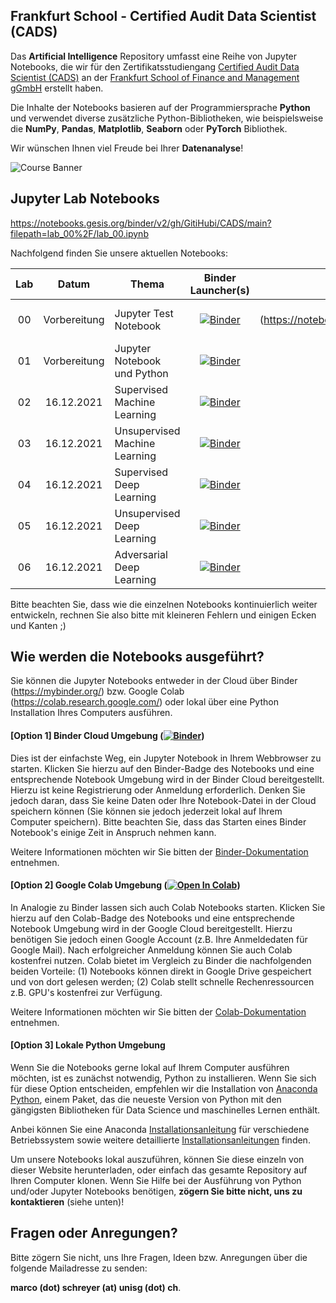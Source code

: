 ## Frankfurt School - Certified Audit Data Scientist (CADS)

Das **Artificial Intelligence** Repository umfasst eine Reihe von Jupyter Notebooks, die wir für den Zertifikatsstudiengang [Certified Audit Data Scientist (CADS)](https://execed.frankfurt-school.de/home/individuals/compliance-forensics-audit/zertifikatsstudiengang-certified-audit-data-scientist) an der [Frankfurt School of Finance and Management gGmbH](https://www.frankfurt-school.de/) erstellt haben. 

Die Inhalte der Notebooks basieren auf der Programmiersprache **Python** und verwendet diverse zusätzliche Python-Bibliotheken, wie beispielsweise die **NumPy**, **Pandas**, **Matplotlib**, **Seaborn** oder **PyTorch** Bibliothek. 

Wir wünschen Ihnen viel Freude bei Ihrer **Datenanalyse**!

![Course Banner](https://github.com/GitiHubi/CADS/blob/main/banner.png)

## Jupyter Lab Notebooks

https://notebooks.gesis.org/binder/v2/gh/GitiHubi/CADS/main?filepath=lab_00%2F/lab_00.ipynb

Nachfolgend finden Sie unsere aktuellen Notebooks: 

| Lab | Datum        |Thema                                                  | Binder Launcher(s) | Gesis Launcher(s) | Colab Launcher(s) |
|:---:|:------------:|-------------------------------------------------------|:--------:|:--------:|:--------:|
|  00 | Vorbereitung | Jupyter Test Notebook                                 | [![Binder](https://mybinder.org/badge_logo.svg)](https://mybinder.org/v2/gh/GitiHubi/CADS/main?filepath=lab_00%2F/lab_00.ipynb) | [![Binder](https://mybinder.org/badge_logo.svg)] (https://notebooks.gesis.org/binder/v2/gh/GitiHubi/CADS/main?filepath=lab_00%2F/lab_00.ipynb) | [![Open In Colab](https://colab.research.google.com/assets/colab-badge.svg)](https://colab.research.google.com/github/GitiHubi/CADS/blob/main/lab_00/lab_00.ipynb)|
|  01 | Vorbereitung | Jupyter Notebook und Python                           | [![Binder](https://mybinder.org/badge_logo.svg)](https://mybinder.org/v2/gh/GitiHubi/CADS/main?filepath=lab_01%2F/lab_01.ipynb) | - | [![Open In Colab](https://colab.research.google.com/assets/colab-badge.svg)](https://colab.research.google.com/github/GitiHubi/CADS/blob/main/lab_01/lab_01.ipynb)|
|  02 | 16.12.2021 | Supervised Machine Learning | [![Binder](https://mybinder.org/badge_logo.svg)](https://mybinder.org/v2/gh/GitiHubi/CADS/main?filepath=lab_02%2F/lab_02.ipynb) | - | [![Open In Colab](https://colab.research.google.com/assets/colab-badge.svg)](https://colab.research.google.com/github/GitiHubi/CADS/blob/main/lab_02/lab_02.ipynb)|
|  03 | 16.12.2021 | Unsupervised Machine Learning | [![Binder](https://mybinder.org/badge_logo.svg)](https://mybinder.org/v2/gh/GitiHubi/CADS/main?filepath=lab_03%2F/lab_03.ipynb) | - | [![Open In Colab](https://colab.research.google.com/assets/colab-badge.svg)](https://colab.research.google.com/github/GitiHubi/CADS/blob/main/lab_03/lab_03.ipynb)|
|  04 | 16.12.2021 | Supervised Deep Learning | [![Binder](https://mybinder.org/badge_logo.svg)](https://mybinder.org/v2/gh/GitiHubi/CADS/main?filepath=lab_04%2F/lab_04.ipynb) | - | [![Open In Colab](https://colab.research.google.com/assets/colab-badge.svg)](https://colab.research.google.com/github/GitiHubi/CADS/blob/main/lab_04/colab_04.ipynb)|
|  05 | 16.12.2021 | Unsupervised Deep Learning | [![Binder](https://mybinder.org/badge_logo.svg)](https://mybinder.org/v2/gh/GitiHubi/CADS/main?filepath=lab_05%2F/lab_05.ipynb) | - | [![Open In Colab](https://colab.research.google.com/assets/colab-badge.svg)](https://colab.research.google.com/github/GitiHubi/CADS/blob/main/lab_05/colab_05.ipynb)|
|  06 | 16.12.2021 | Adversarial Deep Learning | [![Binder](https://mybinder.org/badge_logo.svg)](https://mybinder.org/v2/gh/GitiHubi/CADS/main?filepath=lab_06%2F/lab_06.ipynb) | - | [![Open In Colab](https://colab.research.google.com/assets/colab-badge.svg)](https://colab.research.google.com/github/GitiHubi/CADS/blob/main/lab_06/colab_06.ipynb)|

Bitte beachten Sie, dass wie die einzelnen Notebooks kontinuierlich weiter entwickeln, rechnen Sie also bitte mit kleineren Fehlern und einigen Ecken und Kanten ;)

## Wie werden die Notebooks ausgeführt?

Sie können die Jupyter Notebooks entweder in der Cloud über Binder (https://mybinder.org/) bzw. Google Colab (https://colab.research.google.com/) oder lokal über eine Python Installation Ihres Computers ausführen.

#### [Option 1] Binder Cloud Umgebung ([![Binder](https://mybinder.org/badge_logo.svg)](https://mybinder.org/v2/gh/GitiHubi/CADS/main))

Dies ist der einfachste Weg, ein Jupyter Notebook in Ihrem Webbrowser zu starten. Klicken Sie hierzu auf den Binder-Badge des Notebooks und eine entsprechende Notebook Umgebung wird in der Binder Cloud bereitgestellt. Hierzu ist keine Registrierung oder Anmeldung erforderlich. Denken Sie jedoch daran, dass Sie keine Daten oder Ihre Notebook-Datei in der Cloud speichern können (Sie können sie jedoch jederzeit lokal auf Ihrem Computer speichern). Bitte beachten Sie, dass das Starten eines Binder Notebook's einige Zeit in Anspruch nehmen kann. 

Weitere Informationen möchten wir Sie bitten der [Binder-Dokumentation](https://mybinder.readthedocs.io/en/latest/index.html) entnehmen.

#### [Option 2] Google Colab Umgebung ([![Open In Colab](https://colab.research.google.com/assets/colab-badge.svg)](https://colab.research.google.com/github/GitiHubi/CADS/blob/main))

In Analogie zu Binder lassen sich auch Colab Notebooks starten. Klicken Sie hierzu auf den Colab-Badge des Notebooks und eine entsprechende Notebook Umgebung wird in der Google Cloud bereitgestellt. Hierzu benötigen Sie jedoch einen Google Account (z.B. Ihre Anmeldedaten für Google Mail). Nach erfolgreicher Anmeldung können Sie auch Colab kostenfrei nutzen. Colab bietet im Vergleich zu Binder die nachfolgenden beiden Vorteile: (1) Notebooks können direkt in Google Drive gespeichert und von dort gelesen werden; (2) Colab stellt schnelle Rechenressourcen z.B. GPU's kostenfrei zur Verfügung.

Weitere Informationen möchten wir Sie bitten der [Colab-Dokumentation](https://colab.research.google.com) entnehmen.

#### [Option 3] Lokale Python Umgebung

Wenn Sie die Notebooks gerne lokal auf Ihrem Computer ausführen möchten, ist es zunächst notwendig, Python zu installieren. Wenn Sie sich für diese Option entscheiden, empfehlen wir die Installation von [Anaconda Python](https://www.anaconda.com/products/individual), einem Paket, das die neueste Version von Python mit den gängigsten Bibliotheken für Data Science und maschinelles Lernen enthält.

Anbei können Sie eine Anaconda [Installationsanleitung](https://www.anaconda.com/products/individual#Downloads) für verschiedene Betriebssystem sowie weitere detaillierte
[Installationsanleitungen](https://docs.anaconda.com/anaconda/install/) finden. 

Um unsere Notebooks lokal auszuführen, können Sie diese einzeln von dieser Website herunterladen, oder einfach das gesamte Repository auf Ihren Computer klonen. Wenn Sie Hilfe bei der Ausführung von Python und/oder Jupyter Notebooks benötigen, **zögern Sie bitte nicht, uns zu kontaktieren** (siehe unten)!

## Fragen oder Anregungen?

Bitte zögern Sie nicht, uns Ihre Fragen, Ideen bzw. Anregungen über die folgende Mailadresse zu senden:

**marco (dot) schreyer (at) unisg (dot) ch**.
